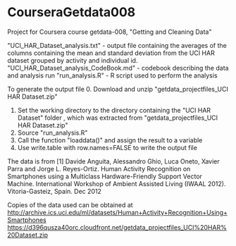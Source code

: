 CourseraGetdata008
==================

Project for Coursera course getdata-008, "Getting and Cleaning Data"

"UCI_HAR_Dataset_analysis.txt" - output file containing the averages of the columns containing
   the mean and standard deviation from the UCI HAR dataset grouped by activity and individual id.
"UCI_HAR_Dataset_analysis_CodeBook.md" - codebook describing the data and analysis run
"run_analysis.R" - R script used to perform the analysis

To generate the output file
0. Download and unzip "getdata_projectfiles_UCI HAR Dataset.zip"
1. Set the working directory to the directory containing the "UCI HAR Dataset" folder
    , which was extracted from "getdata_projectfiles_UCI HAR Dataset.zip"
2. Source "run_analysis.R"
3. Call the function "loaddata()" and assign the result to a variable 
4. Use write.table with row.names=FALSE to write the output file


The data is from 
[1] Davide Anguita, Alessandro Ghio, Luca Oneto, Xavier Parra and Jorge L. Reyes-Ortiz. Human Activity Recognition on Smartphones using a Multiclass Hardware-Friendly Support Vector Machine. International Workshop of Ambient Assisted Living (IWAAL 2012). Vitoria-Gasteiz, Spain. Dec 2012

Copies of the data used can be obtained at
http://archive.ics.uci.edu/ml/datasets/Human+Activity+Recognition+Using+Smartphones 
https://d396qusza40orc.cloudfront.net/getdata_projectfiles_UCI%20HAR%20Dataset.zip 
